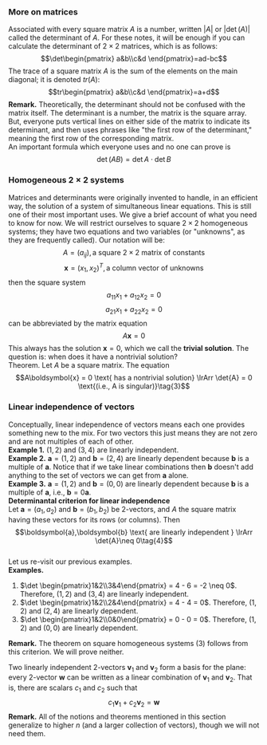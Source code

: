 ### More on matrices
Associated with every square matrix $A$ is a number, written $|A|$ or $|\det(A)|$ called the determinant of $A$. For these notes, it will be enough if you can calculate the determinant of $2 \times 2$ matrices, which is as follows:
$$\det\begin{pmatrix}
a&b\\c&d
\end{pmatrix}=ad-bc$$
The trace of a square matrix $A$ is the sum of the elements on the main diagonal; it is denoted $tr(A)$:
$$tr\begin{pmatrix}
a&b\\c&d
\end{pmatrix}=a+d$$
**Remark.** Theoretically, the determinant should not be confused with the matrix itself. The determinant is a number, the matrix is the square array. But, everyone puts vertical lines on either side of the matrix to indicate its determinant, and then uses phrases like "the first row of the determinant," meaning the first row of the corresponding matrix.  
An important formula which everyone uses and no one can prove is
$$\det{(AB)}=\det{A}\cdot \det{B}\tag{1}$$

### Homogeneous $2 \times 2$ systems
Matrices and determinants were originally invented to handle, in an efficient way, the solution of a system of simultaneous linear equations. This is still one of their most important uses. We give a brief account of what you need to know for now. We will restrict ourselves to square $2 \times 2$ homogeneous systems; they have two equations and two variables (or "unknowns", as they are frequently called). Our notation will be:
$$A = (a_{ij}), \text{a square $2 \times 2$ matrix of constants}$$
$$\boldsymbol{x} = (x_1, x_2)^T, \text{a column vector of unknowns}$$
then the square system
$$a_{11}x_1+a_{12}x_2=0$$
$$a_{21}x_1+a_{22}x_2=0$$
can be abbreviated by the matrix equation
$$A\boldsymbol{x}=0\tag{2}$$
This always has the solution $\boldsymbol{x} = 0$, which we call the **trivial solution**. The question is: when does it have a nontrivial solution?  
Theorem. Let $A$ be a square matrix. The equation 
$$A\boldsymbol{x} = 0 \text{ has a nontrivial solution} \lrArr \det{A} = 0 \text{(i.e., A is singular)}\tag{3}$$

### Linear independence of vectors
Conceptually, linear independence of vectors means each one provides something new to the mix. For two vectors this just means they are not zero and are not multiples of each of other.  
**Example 1.** $(1, 2)$ and $(3, 4)$ are linearly independent.  
**Example 2.** $\boldsymbol{a} = (1, 2)$ and $\boldsymbol{b} = (2, 4)$ are linearly dependent because $\boldsymbol{b}$ is a multiple of $\boldsymbol{a}$. Notice that if we take linear combinations then $\boldsymbol{b}$ doesn't add anything to the set of vectors we can get from $\boldsymbol{a}$ alone.  
**Example 3.** $\boldsymbol{a} = (1, 2)$ and $\boldsymbol{b} = (0, 0)$ are linearly dependent because $\boldsymbol{b}$ is a multiple of $\boldsymbol{a}$, i.e., $\boldsymbol{b} = 0 \boldsymbol{a}$.  
**Determinantal criterion for linear independence**  
Let $\boldsymbol{a} = (a_1, a_2)$ and $\boldsymbol{b} = (b_1, b_2)$ be 2-vectors, and $A$ the square matrix having these vectors for its rows (or columns). Then
$$\boldsymbol{a},\boldsymbol{b} \text{ are linearly independent } \lrArr \det{A}\neq 0\tag{4}$$  
Let us re-visit our previous examples.  
**Examples.**
1. $\det \begin{pmatrix}1&2\\3&4\end{pmatrix} = 4 - 6 = -2 \neq 0$. Therefore, $(1, 2)$ and $(3, 4)$ are linearly independent.
2. $\det \begin{pmatrix}1&2\\2&4\end{pmatrix} = 4 - 4 = 0$. Therefore, $(1, 2)$ and $(2, 4)$ are linearly dependent.
3. $\det \begin{pmatrix}1&2\\0&0\end{pmatrix} = 0 - 0 = 0$. Therefore, $(1, 2)$ and $(0, 0)$ are linearly dependent.

**Remark.** The theorem on square homogeneous systems $(3)$ follows from this criterion. We will prove neither.

Two linearly independent 2-vectors $\boldsymbol{v}_1$ and $\boldsymbol{v}_2$ form a basis for the plane: every 2-vector $\boldsymbol{w}$ can be written as a linear combination of $\boldsymbol{v}_1$ and $\boldsymbol{v}_2$. That is, there are scalars $c_1$ and $c_2$ such that
$$c_1\boldsymbol{v}_1+c_2\boldsymbol{v}_2=\boldsymbol{w}$$
**Remark.** All of the notions and theorems mentioned in this section generalize to higher $n$ (and a larger collection of vectors), though we will not need them.
